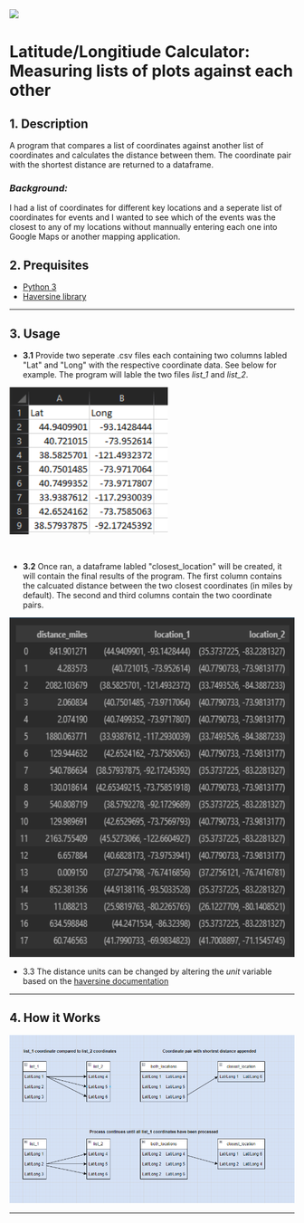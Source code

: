 <img src="https://static1.makeuseofimages.com/wordpress/wp-content/uploads/2016/02/measure-google-maps.jpg">

# **Latitude/Longitiude Calculator: Measuring lists of plots against each other** #

## **1. Description** ##
 A program that compares a list of coordinates against another list of coordinates and calculates the distance between them. The coordinate pair with the shortest distance are returned to a dataframe.


### *Background:* ###
 I had a list of coordinates for different key locations and a seperate list of coordinates for events and I wanted to see which of the events was the closest to any of my locations without mannually entering each one into Google Maps or another mapping application. 

## **2. Prequisites** ##
- [Python 3](https://www.python.org/)
- [Haversine library](https://pypi.org/project/haversine/)

***
## **3. Usage** ##


- **3.1** Provide two seperate .csv files each containing two columns labled "Lat" and "Long" with the respective coordinate data. See below for example. The program will lable the two files *list_1* and *list_2*.

<img  src="https://raw.githubusercontent.com/Jordan94360/Tools/main/coordinates%20calculator/images/lat_long_data_example.png" width="280" height="260" >

<p>&nbsp;<p>

- **3.2** Once ran, a dataframe labled "closest_location" will be created, it will contain the final results of the program. The first column contains the calcuated distance between the two closest coordinates (in miles by default). The second and third columns contain the two coordinate pairs.

<img src="https://github.com/Jordan94360/Tools/blob/main/coordinates%20calculator/images/output_example.png?raw=true"
width="600" height="600">


- 3.3 The distance units can be changed by altering the *unit* variable based on the [haversine documentation](https://pypi.org/project/haversine/)

***

## **4. How it Works** ##
<img src="https://github.com/Jordan94360/Tools/blob/main/coordinates%20calculator/images/workflow.png?raw=true">

***

